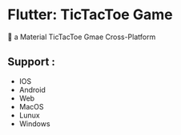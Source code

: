 # Flutter: TicTacToe Game
💠 a Material TicTacToe Gmae Cross-Platform
<br/>

## Support :
- IOS
- Android
- Web 
- MacOS
- Lunux
- Windows

<br/>
